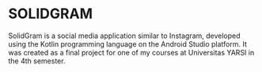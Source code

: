 # SOLIDGRAM

SolidGram is a social media application similar to Instagram, developed using the Kotlin programming language on the Android Studio platform. It was created as a final project for one of my courses at Universitas YARSI in the 4th semester.
